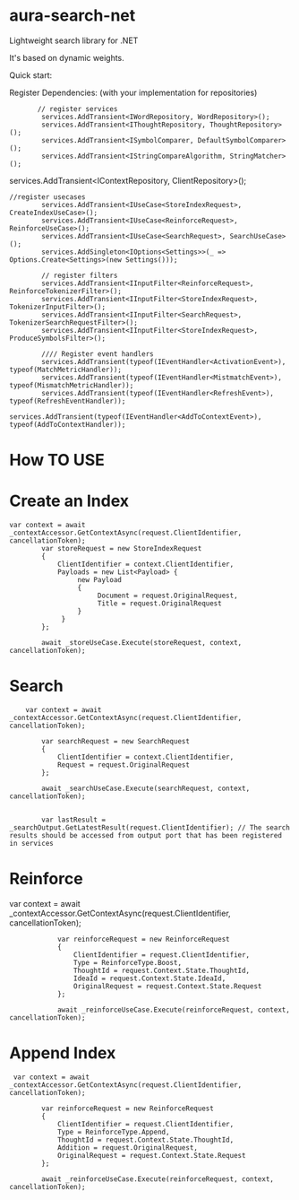 # aura-search-net
Lightweight search library for .NET 

It's based on dynamic weights. 

Quick start:  

Register Dependencies: (with your implementation for repositories) 


           // register services
            services.AddTransient<IWordRepository, WordRepository>();
            services.AddTransient<IThoughtRepository, ThoughtRepository>();
            services.AddTransient<ISymbolComparer, DefaultSymbolComparer>();
            services.AddTransient<IStringCompareAlgorithm, StringMatcher>(); 
            
            
   services.AddTransient<IContextRepository, ClientRepository>(); 
   
   
    //register usecases  
            services.AddTransient<IUseCase<StoreIndexRequest>, CreateIndexUseCase>(); 
            services.AddTransient<IUseCase<ReinforceRequest>, ReinforceUseCase>(); 
            services.AddTransient<IUseCase<SearchRequest>, SearchUseCase>(); 
            services.AddSingleton<IOptions<Settings>>(_ => Options.Create<Settings>(new Settings()));

            // register filters  
            services.AddTransient<IInputFilter<ReinforceRequest>, ReinforceTokenizerFilter>();
            services.AddTransient<IInputFilter<StoreIndexRequest>, TokenizerInputFilter>();
            services.AddTransient<IInputFilter<SearchRequest>, TokenizerSearchRequestFilter>();
            services.AddTransient<IInputFilter<StoreIndexRequest>, ProduceSymbolsFilter>();

            //// Register event handlers 
            services.AddTransient(typeof(IEventHandler<ActivationEvent>), typeof(MatchMetricHandler));
            services.AddTransient(typeof(IEventHandler<MistmatchEvent>), typeof(MismatchMetricHandler));
            services.AddTransient(typeof(IEventHandler<RefreshEvent>), typeof(RefreshEventHandler));
            services.AddTransient(typeof(IEventHandler<AddToContextEvent>), typeof(AddToContextHandler));
            
            
# How TO USE


# Create an Index 

    var context = await _contextAccessor.GetContextAsync(request.ClientIdentifier, cancellationToken);
            var storeRequest = new StoreIndexRequest
            {
                ClientIdentifier = context.ClientIdentifier,
                Payloads = new List<Payload> {
                     new Payload
                     {
                          Document = request.OriginalRequest,
                          Title = request.OriginalRequest
                     }
                 }
            };

            await _storeUseCase.Execute(storeRequest, context, cancellationToken);
            
 # Search 

        var context = await _contextAccessor.GetContextAsync(request.ClientIdentifier, cancellationToken);

            var searchRequest = new SearchRequest
            {
                ClientIdentifier = context.ClientIdentifier,
                Request = request.OriginalRequest
            };

            await _searchUseCase.Execute(searchRequest, context, cancellationToken);
 

            var lastResult = _searchOutput.GetLatestResult(request.ClientIdentifier); // The search results should be accessed from output port that has been registered in services  
            
 # Reinforce 
 
 
  var context = await _contextAccessor.GetContextAsync(request.ClientIdentifier, cancellationToken);

                var reinforceRequest = new ReinforceRequest
                {
                    ClientIdentifier = request.ClientIdentifier,
                    Type = ReinforceType.Boost,
                    ThoughtId = request.Context.State.ThoughtId,
                    IdeaId = request.Context.State.IdeaId,
                    OriginalRequest = request.Context.State.Request
                };

                await _reinforceUseCase.Execute(reinforceRequest, context, cancellationToken);
                
                
                
  # Append Index  
  
     var context = await _contextAccessor.GetContextAsync(request.ClientIdentifier, cancellationToken);

            var reinforceRequest = new ReinforceRequest
            {
                ClientIdentifier = request.ClientIdentifier,
                Type = ReinforceType.Append,
                ThoughtId = request.Context.State.ThoughtId,
                Addition = request.OriginalRequest,
                OriginalRequest = request.Context.State.Request
            };

            await _reinforceUseCase.Execute(reinforceRequest, context, cancellationToken);




    
            
